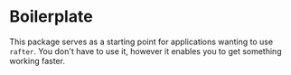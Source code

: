 # Boilerplate

This package serves as a starting point for applications wanting to use `rafter`. You don't have to use it, however it enables you to get something working faster.
